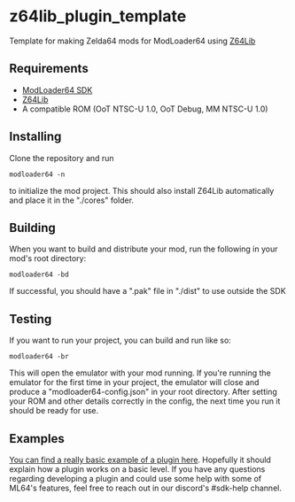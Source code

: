 # z64lib_plugin_template
Template for making Zelda64 mods for ModLoader64 using [Z64Lib](https://github.com/hylian-modding/ML64-Z64Lib)

## Requirements
* [ModLoader64 SDK](https://github.com/hylian-modding/ModLoader64#readme)
* [Z64Lib](https://github.com/hylian-modding/ML64-Z64Lib)
* A compatible ROM (OoT NTSC-U 1.0, OoT Debug, MM NTSC-U 1.0)

## Installing
Clone the repository and run
```
modloader64 -n
```
to initialize the mod project. This should also install Z64Lib automatically and place
it in the "./cores" folder. 

## Building
When you want to build and distribute your mod, run the following
in your mod's root directory:
```
modloader64 -bd
```
If successful, you should have a ".pak" file in "./dist" to 
use outside the SDK

## Testing
If you want to run your project, you can build and run like so:
```
modloader64 -br
```
This will open the emulator with your mod running. If you're running the emulator
for the first time in your project, the emulator will close and produce a "modloader64-config.json"
in your root directory. After setting your ROM and other details correctly in the config,
the next time you run it should be ready for use.

## Examples
[You can find a really basic example of a plugin here](https://github.com/hylian-modding/z64lib_plugin_template/tree/main/src/z64lib_plugin_template_example). 
Hopefully it should explain how a plugin works on a basic level.
If you have any questions regarding developing a plugin and could use some help
with some of ML64's features, feel free to reach out in our discord's #sdk-help channel. 